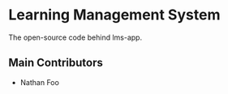 # Learning Management System

The open-source code behind lms-app.

## Main Contributors

- Nathan Foo
